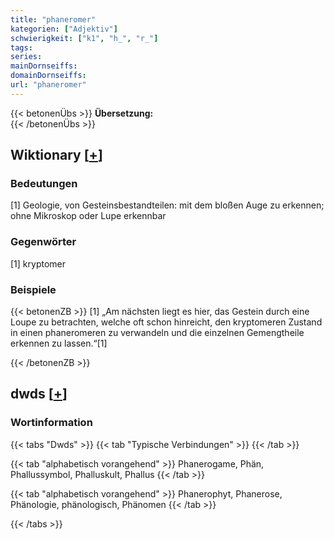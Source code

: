 ```yaml
---
title: "phaneromer"
kategorien: ["Adjektiv"]
schwierigkeit: ["k1", "h_", "r_"]
tags:
series:
mainDornseiffs:
domainDornseiffs:
url: "phaneromer"
---
```


{{< betonenÜbs >}}
**Übersetzung:**  
{{< /betonenÜbs >}}

## Wiktionary [[+](https://de.wiktionary.org/wiki/phaneromer)]

### Bedeutungen
[1] Geologie, von Gesteinsbestandteilen: mit dem bloßen Auge zu erkennen; ohne Mikroskop oder Lupe erkennbar  

### Gegenwörter
[1] kryptomer  

### Beispiele
{{< betonenZB >}}
[1] „Am nächsten liegt es hier, das Gestein durch eine Loupe zu betrachten, welche oft schon hinreicht, den kryptomeren Zustand in einen phaneromeren zu verwandeln und die einzelnen Gemengtheile erkennen zu lassen.“[1]  

{{< /betonenZB >}}


## dwds [[+](https://www.dwds.de/wb/phaneromer)]

### Wortinformation
{{< tabs "Dwds" >}}
{{< tab "Typische Verbindungen" >}}
{{< /tab >}}

{{< tab "alphabetisch vorangehend" >}}
Phanerogame, Phän, Phallussymbol, Phalluskult, Phallus
{{< /tab >}}

{{< tab "alphabetisch vorangehend" >}}
Phanerophyt, Phanerose, Phänologie, phänologisch, Phänomen
{{< /tab >}}

{{< /tabs >}}


